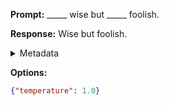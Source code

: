 **Prompt:**
_____ wise but _____ foolish.

**Response:**
Wise but foolish.

<details><summary>Metadata</summary>

- Duration: 627 ms
- Datetime: 2023-09-02T22:14:15.180785
- Model: gpt-3.5-turbo-0613

</details>

**Options:**
```json
{"temperature": 1.0}
```

